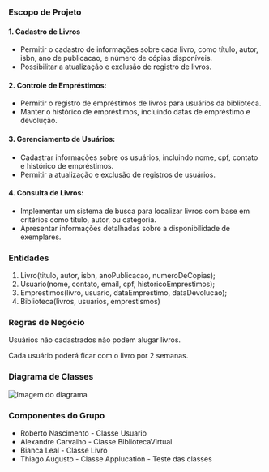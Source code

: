 
### Escopo de Projeto

#### 1. Cadastro de Livros
- Permitir o cadastro de informações sobre cada livro, como título, autor, isbn, ano de publicacao, e número de cópias disponíveis.
- Possibilitar a atualização e exclusão de registro de livros.
  
#### 2. Controle de Empréstimos:
- Permitir o registro de empréstimos de livros para usuários da biblioteca.
- Manter o histórico de empréstimos, incluindo datas de empréstimo e devolução.

#### 3. Gerenciamento de Usuários:
- Cadastrar informações sobre os usuários, incluindo nome, cpf, contato e histórico de empréstimos.
- Permitir a atualização e exclusão de registros de usuários.

#### 4. Consulta de Livros:
- Implementar um sistema de busca para localizar livros com base em critérios como título, autor, ou categoria.
- Apresentar informações detalhadas sobre a disponibilidade de exemplares.

### Entidades
1. Livro(titulo, autor, isbn, anoPublicacao, numeroDeCopias);
2. Usuario(nome, contato, email, cpf, historicoEmprestimos);
3. Emprestimos(livro, usuario, dataEmprestimo, dataDevolucao);
4. Biblioteca(livros, usuarios, emprestismos)


### Regras de Negócio
Usuários não cadastrados não podem alugar livros. 

Cada usuário poderá ficar com o livro por 2 semanas.

### Diagrama de Classes
![Imagem do diagrama](https://lucid.app/publicSegments/view/c5866199-5dba-4729-b838-98a03303c55e/image.png)

### Componentes do Grupo
- Roberto Nascimento - Classe Usuario
- Alexandre Carvalho - Classe BibliotecaVirtual
- Bianca Leal - Classe Livro
- Thiago Augusto - Classe Applucation - Teste das classes


